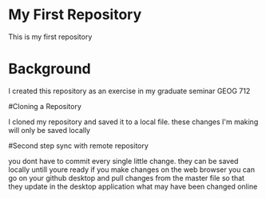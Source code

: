 # My First Repository
This is my first repository

# Background

I created this repository as an exercise in my graduate seminar GEOG 712 

#Cloning a Repository

I cloned my repository and saved it to a local file. these changes I'm making will only be saved locally

#Second step sync with remote repository

 you dont have to commit every single little change. they can be saved locally untill youre ready 
 if you make changes on the web browser you can go on your github desktop and pull changes from the master file so that they update in the desktop application what may have been changed online